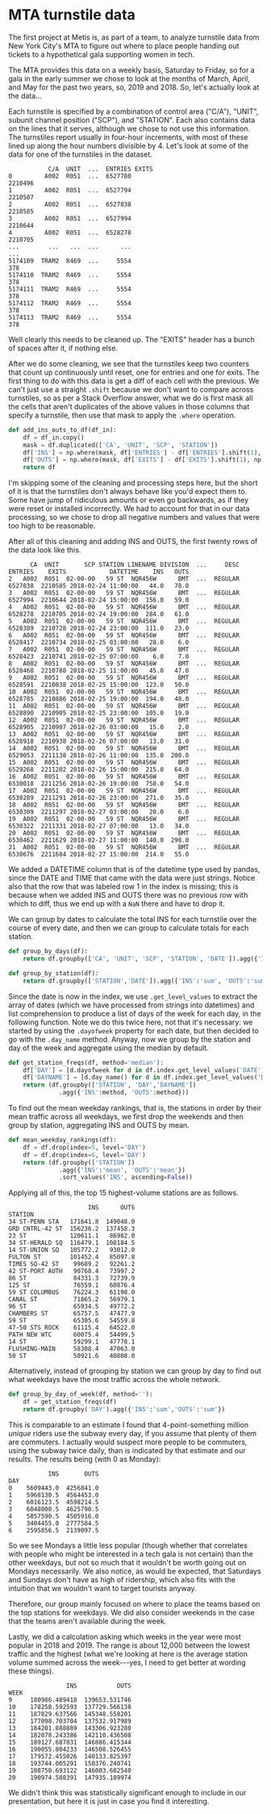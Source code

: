 
# MTA turnstile data

The first project at Metis is, as part of a team, to analyze turnstile data from New York City's MTA to figure out where to place people handing out tickets to a hypothetical gala supporting women in tech.

The MTA provides this data on a weekly basis, Saturday to Friday, so for a gala in the early summer we chose to look at the months of March, April, and May for the past two years, so, 2019 and 2018. So, let's actually look at the data...

Each turnstile is specified by a combination of control area ("C/A"), "UNIT", subunit channel position ("SCP"), and "STATION". Each also contains data on the lines that it serves, although we chose to not use this information. The turnstiles report usually in four-hour increments, with most of these lined up along the hour numbers divisible by 4. Let's look at some of the data for one of the turnstiles in the dataset.

```
           C/A  UNIT  ...  ENTRIES EXITS                                                               
0         A002  R051  ...  6527780                                            2210496                  
1         A002  R051  ...  6527794                                            2210507                  
2         A002  R051  ...  6527838                                            2210585                  
3         A002  R051  ...  6527994                                            2210644                  
4         A002  R051  ...  6528278                                            2210705                  
...        ...   ...  ...      ...                                                ...                  
5174109  TRAM2  R469  ...     5554                                                378                  
5174110  TRAM2  R469  ...     5554                                                378                  
5174111  TRAM2  R469  ...     5554                                                378                  
5174112  TRAM2  R469  ...     5554                                                378                  
5174113  TRAM2  R469  ...     5554                                                378
```

Well clearly this needs to be cleaned up. The "EXITS" header has a bunch of spaces after it, if nothing else. 

After we do some cleaning, we see that the turnstiles keep two counters that count up continuously until reset, one for entries and one for exits. The first thing to do with this data is get a diff of each cell with the previous. We can't just use a straight `.shift` because we don't want to compare across turnstiles, so as per a Stack Overflow answer, what we do is first mask all the cells that aren't duplicates of the above values in those columns that specify a turnstile, then use that mask to apply the `.where` operation.



```python
def add_ins_outs_to_df(df_in):
    df = df_in.copy()
    mask = df.duplicated(['CA', 'UNIT', 'SCP', 'STATION'])
    df['INS'] = np.where(mask, df['ENTRIES'] - df['ENTRIES'].shift(1), np.nan)
    df['OUTS'] = np.where(mask, df['EXITS'] - df['EXITS'].shift(1), np.nan)
    return df
```

I'm skipping some of the cleaning and processing steps here, but the short of it is that the turnstiles don't always behave like you'd expect them to. Some have jump of ridiculous amounts or even go backwards, as if they were reset or installed incorrectly. We had to account for that in our data processing, so we chose to drop all negative numbers and values that were too high to be reasonable.

After all of this cleaning and adding INS and OUTS, the first twenty rows of the data look like this.

```
      CA  UNIT       SCP STATION LINENAME DIVISION  ...     DESC  ENTRIES    EXITS            DATETIME    INS   OUTS
2   A002  R051  02-00-00   59 ST  NQR456W      BMT  ...  REGULAR  6527838  2210585 2018-02-24 11:00:00   44.0   78.0
3   A002  R051  02-00-00   59 ST  NQR456W      BMT  ...  REGULAR  6527994  2210644 2018-02-24 15:00:00  156.0   59.0
4   A002  R051  02-00-00   59 ST  NQR456W      BMT  ...  REGULAR  6528278  2210705 2018-02-24 19:00:00  284.0   61.0
5   A002  R051  02-00-00   59 ST  NQR456W      BMT  ...  REGULAR  6528389  2210728 2018-02-24 23:00:00  111.0   23.0
6   A002  R051  02-00-00   59 ST  NQR456W      BMT  ...  REGULAR  6528417  2210734 2018-02-25 03:00:00   28.0    6.0
7   A002  R051  02-00-00   59 ST  NQR456W      BMT  ...  REGULAR  6528423  2210741 2018-02-25 07:00:00    6.0    7.0
8   A002  R051  02-00-00   59 ST  NQR456W      BMT  ...  REGULAR  6528468  2210788 2018-02-25 11:00:00   45.0   47.0
9   A002  R051  02-00-00   59 ST  NQR456W      BMT  ...  REGULAR  6528591  2210838 2018-02-25 15:00:00  123.0   50.0
10  A002  R051  02-00-00   59 ST  NQR456W      BMT  ...  REGULAR  6528785  2210886 2018-02-25 19:00:00  194.0   48.0
11  A002  R051  02-00-00   59 ST  NQR456W      BMT  ...  REGULAR  6528890  2210905 2018-02-25 23:00:00  105.0   19.0
12  A002  R051  02-00-00   59 ST  NQR456W      BMT  ...  REGULAR  6528905  2210907 2018-02-26 03:00:00   15.0    2.0
13  A002  R051  02-00-00   59 ST  NQR456W      BMT  ...  REGULAR  6528918  2210938 2018-02-26 07:00:00   13.0   31.0
14  A002  R051  02-00-00   59 ST  NQR456W      BMT  ...  REGULAR  6529053  2211138 2018-02-26 11:00:00  135.0  200.0
15  A002  R051  02-00-00   59 ST  NQR456W      BMT  ...  REGULAR  6529268  2211202 2018-02-26 15:00:00  215.0   64.0
16  A002  R051  02-00-00   59 ST  NQR456W      BMT  ...  REGULAR  6530018  2211256 2018-02-26 19:00:00  750.0   54.0
17  A002  R051  02-00-00   59 ST  NQR456W      BMT  ...  REGULAR  6530289  2211291 2018-02-26 23:00:00  271.0   35.0
18  A002  R051  02-00-00   59 ST  NQR456W      BMT  ...  REGULAR  6530309  2211297 2018-02-27 03:00:00   20.0    6.0
19  A002  R051  02-00-00   59 ST  NQR456W      BMT  ...  REGULAR  6530322  2211331 2018-02-27 07:00:00   13.0   34.0
20  A002  R051  02-00-00   59 ST  NQR456W      BMT  ...  REGULAR  6530462  2211629 2018-02-27 11:00:00  140.0  298.0
21  A002  R051  02-00-00   59 ST  NQR456W      BMT  ...  REGULAR  6530676  2211684 2018-02-27 15:00:00  214.0   55.0
```

We added a DATETIME column that is of the datetime type used by pandas, since the DATE and TIME that came with the data were just strings. Notice also that the row that was labeled row 1 in the index is missing; this is because when we added INS and OUTS there was no previous row with which to diff, thus we end up with a `NaN` there and have to drop it.



We can group by dates to calculate the total INS for each turnstile over the course of every date, and then we can group to calculate totals for each station.

```python
def group_by_days(df):
    return df.groupby(['CA', 'UNIT', 'SCP', 'STATION', 'DATE']).agg({'INS': 'sum', 'OUTS': 'sum'})

def group_by_station(df):
    return df.groupby(['STATION','DATE']).agg({'INS':'sum', 'OUTS':'sum'})
```



Since the date is now in the index, we use `.get_level_values` to extract the array of dates (which we have processed from strings into datetimes) and list comprehension to produce a list of days of the week for each day, in the following function. Note we do this twice here, not that it's necessary: we started by using the `.dayofweek` property for each date, but then decided to go with the `.day_name` method. Anyway, now we group by the station and day of the week and aggregate using the median by default.

```python
def get_station_freqs(df, method='median'):
    df['DAY'] = [d.dayofweek for d in df.index.get_level_values('DATE')]
    df['DAYNAME'] = [d.day_name() for d in df.index.get_level_values('DATE')]
    return (df.groupby(['STATION', 'DAY','DAYNAME'])
              .agg({'INS':method, 'OUTS':method}))
```


To find out the mean weekday rankings, that is, the stations in order by their mean traffic across all weekdays, we first drop the weekends and then group by station, aggregating INS and OUTS by mean.

```python
def mean_weekday_rankings(df):
    df = df.drop(index=5, level='DAY')
    df = df.drop(index=6, level='DAY')
    return (df.groupby(['STATION'])
              .agg({'INS':'mean', 'OUTS':'mean'})
              .sort_values('INS', ascending=False))
```

Applying all of this, the top 15 highest-volume stations are as follows.

```
                      INS      OUTS
STATION                            
34 ST-PENN STA   171641.8  149048.0
GRD CNTRL-42 ST  156236.2  137458.3
23 ST            120611.1   86982.0
34 ST-HERALD SQ  116479.1  108184.5
14 ST-UNION SQ   105772.2   93012.0
FULTON ST        101452.4   85097.8
TIMES SQ-42 ST    99689.2   92261.2
42 ST-PORT AUTH   90768.4   73997.2
86 ST             84331.3   72739.9
125 ST            76559.1   60876.4
59 ST COLUMBUS    76224.3   61198.0
CANAL ST          71865.2   56979.1
96 ST             65934.5   49772.2
CHAMBERS ST       65757.5   47477.9
59 ST             65305.6   54559.8
47-50 STS ROCK    61115.4   64522.0
PATH NEW WTC      60075.4   54499.5
14 ST             59299.1   47778.1
FLUSHING-MAIN     58308.4   47063.0
50 ST             50921.6   40808.0
```




Alternatively, instead of grouping by station we can group by day to find out what weekdays have the most traffic across the whole network.

```python
def group_by_day_of_week(df, method=''):
    df = get_station_freqs(df)
    return df.groupby('DAY').agg({'INS':'sum','OUTS':'sum'})
```

This is comparable to an estimate I found that 4-point-something million *unique* riders use the subway every day, if you assume that plenty of them are commuters. I actually would suspect more people to be commuters, using the subway twice daily, than is indicated by that estimate and our results.
The results being (with 0 as Monday):

```
           INS       OUTS
DAY                      
0    5609443.0  4256841.0
1    5968130.5  4564453.0
2    6016123.5  4598214.5
3    6048000.5  4625790.5
4    5857590.5  4505916.0
5    3404455.0  2777584.5
6    2595856.5  2139097.5
```

So we see Mondays a little less popular (though whether that correlates with people who might be interested in a tech gala is not certain) than the other weekdays, but not so much that it wouldn't be worth going out on Mondays necessarily. We also notice, as would be expected, that Saturdays and Sundays don't have as high of ridership, which also fits with the intuition that we wouldn't want to target tourists anyway.



Therefore, our group mainly focused on where to place the teams based on the top stations for weekdays. We did also consider weekends in the case that the teams aren't available during the week.




Lastly, we did a calculation asking which weeks in the year were most popular in 2018 and 2019. The range is about 12,000 between the lowest traffic and the highest (what we're looking at here is the average station volume summed across the week---yes, I need to get better at wording these things).

```
                INS           OUTS
WEEK
9     180986.489418  139653.531746
10    178258.592593  137729.566138
11    187829.637566  145348.558201
12    177098.703704  137532.917989
13    184201.888889  143306.923280
14    182078.243386  142110.436508
15    189127.687831  146886.415344
16    190055.804233  146508.526455
17    179572.455026  140133.825397
18    193744.005291  150376.240741
19    188750.693122  146003.682540
20    190974.588391  147935.189974
```

We didn't think this was statistically significant enough to include in our presentation, but here it is just in case you find it interesting.